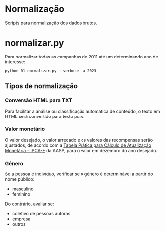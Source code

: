 # Normalização

Scripts para normalização dos dados brutos.

# normalizar.py

Para normalizar todas as campanhas de 2011 até um determinando ano de interesse:

```
python 01-normalizar.py --verbose -a 2023
```

## Tipos de normalização

### Conversão HTML para TXT

Para facilitar a análise ou classificação automática de conteúdo, o texto em HTML será convertido para texto puro.

### Valor monetário

O valor desejado, o valor arrecado e os valores das recompensas serão ajustados,
de acordo com a [Tabela Prática para Cálculo de Atualização Monetária – IPCA-E](https://www.aasp.org.br/suporte-profissional/indices-economicos/indices-judiciais/tabela-pratica-para-calculo-de-atualizacao-monetaria-ipca-e/)
da AASP, para o valor em dezembro do ano desejado.

### Gênero

Se a pessoa é indivíduo, verificar se o gênero é determinável a partir do nome público:
- masculino 
- feminino

Do contrário, avaliar se:
- coletivo de pessoas autoras
- empresa
- outros

